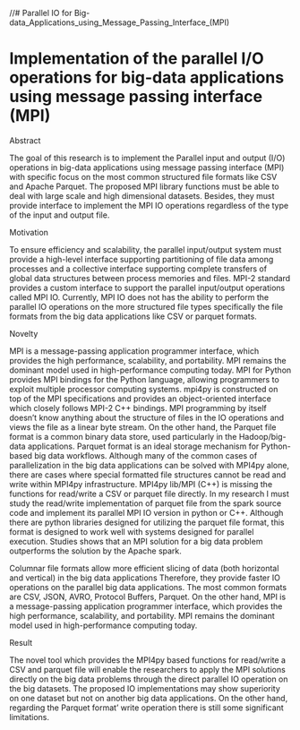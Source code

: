 //# Parallel IO for Big-data_Applications_using_Message_Passing_Interface_(MPI)

# Implementation of the parallel I/O operations for big-data applications using message passing interface (MPI)

Abstract

The goal of this research is to implement the Parallel input and output (I/O) operations in big-data applications using message passing interface (MPI) with specific focus on the most common structured file formats like CSV and Apache Parquet. The proposed MPI library functions must be able to deal with large scale and high dimensional datasets. Besides, they must provide interface to implement the MPI IO operations regardless of the type of the input and output file.

Motivation

To ensure efficiency and scalability, the parallel input/output system must provide a high-level interface supporting partitioning of file data among processes and a collective interface supporting complete transfers of global data structures between process memories and files. MPI-2 standard provides a custom interface to support the parallel input/output operations called MPI IO. Currently, MPI IO does not has the ability to perform the parallel IO operations on the more structured file types specifically the file formats from the big data applications like CSV or parquet formats. 

Novelty

MPI is a message-passing application programmer interface, which provides the high performance, scalability, and portability. MPI remains the dominant model used in high-performance computing today. MPI for Python provides MPI bindings for the Python language, allowing programmers to exploit multiple processor computing systems. mpi4py is constructed on top of the MPI specifications and provides an object-oriented interface which closely follows MPI-2 C++ bindings. MPI programming by itself doesn’t know anything about the structure of files in the IO operations and views the file as a linear byte stream. On the other hand, the Parquet file format is a common binary data store, used particularly in the Hadoop/big-data applications. Parquet format is an ideal storage mechanism for Python-based big data workflows. Although many of the common cases of parallelization in the big data applications can be solved with MPI4py alone, there are cases where special formatted file structures cannot be read and write within MPI4py infrastructure. MPI4py lib/MPI (C++) is missing the functions for read/write a CSV or parquet file directly. In my research I must study the read/write implementation of parquet file from the spark source code and implement its parallel MPI IO version in python or C++. Although there are python libraries designed for utilizing the parquet file format, this format is designed to work well with systems designed for parallel execution. Studies shows that an MPI solution for a big data problem outperforms the solution by the Apache spark. 

Columnar file formats allow more efficient slicing of data (both horizontal and vertical) in the big data applications Therefore, they provide faster IO operations on the parallel big data applications. The most common formats are CSV, JSON, AVRO, Protocol Buffers, Parquet. On the other hand, MPI is a message-passing application programmer interface, which provides the high performance, scalability, and portability. MPI remains the dominant model used in high-performance computing today. 

Result

The novel tool which provides the MPI4py based functions for read/write a CSV and parquet file will enable the researchers to apply the MPI solutions directly on the big data problems through the direct parallel IO operation on the big datasets. The proposed IO implementations may show superiority on one dataset but not on another big data applications. On the other hand, regarding the Parquet format’ write operation there is still some significant limitations. 
